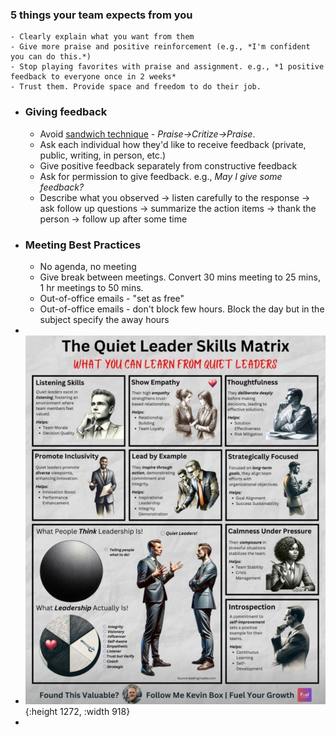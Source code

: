 ### 5 things your team expects from you
	- Clearly explain what you want from them
	- Give more praise and positive reinforcement (e.g., *I'm confident you can do this.*)
	- Stop playing favorites with praise and assignment. e.g., *1 positive feedback to everyone once in 2 weeks*
	- Trust them. Provide space and freedom to do their job.
- ### Giving feedback
	- Avoid [sandwich technique](https://aap.jhana.com/blog/the-sandwich-technique-loved-by-managers-hated-by-direct-reports/) - *Praise->Critize->Praise*.
	- Ask each individual how they'd like to receive feedback (private, public, writing, in person, etc.)
	- Give positive feedback separately from constructive feedback
	- Ask for permission to give feedback. e.g., *May I give some feedback?*
	- Describe what you observed -> listen carefully to the response -> ask follow up questions -> summarize the action items -> thank the person -> follow up after some time
- ### Meeting Best Practices
	- No agenda, no meeting
	- Give break between meetings. Convert 30 mins meeting to 25 mins, 1 hr meetings to 50 mins.
	- Out-of-office emails - "set as free"
	- Out-of-office emails - don't block few hours. Block the day but in the subject specify the away hours
-
- ![The Quiet Leader Skills Matrix.png](../assets/The_Quiet_Leader_Skills_Matrix_1727627883762_0.png){:height 1272, :width 918}
-
